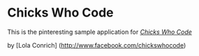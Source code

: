 # Chicks Who Code

This is the pinteresting sample application for
[*Chicks Who Code*](http://www.chickswhocode.com)

by [Lola Conrich] (http://www.facebook.com/chickswhocode)